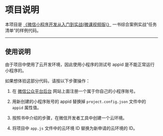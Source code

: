 # 项目说明

本项目是 [《微信小程序开发从入门到实战(微课视频版)》](http://product.dangdang.com/28543966.html) 一书综合案例实战“任务清单”的样例代码。

---

## 使用说明

由于项目中使用了云开发环境，因此使用小程序的测试号 appid 是不能正常运行小程序的。

如果想体验这部分代码，请按以下步骤操作：

1. 在 [微信公众平台后台](https://mp.weixin.qq.com/) 网站上面注册一个属于你自己的小程序账号。

2. 用新创建的小程序账号的 appid 替换掉 `project.config.json` 文件中的 `appid` 属性值。

3. 按照书中介绍的步骤，在微信开发者工具中创建一个云环境。

4. 将项目中 `app.js` 文件中的云环境 ID 替换为新申请的云环境的 ID。
